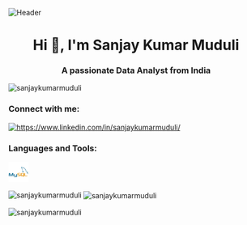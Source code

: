 ![Header](./your-header-image-name.png)
<h1 align="center">Hi 👋, I'm Sanjay Kumar Muduli</h1>
<h3 align="center">A passionate Data Analyst from India</h3>

<p align="left"> <img src="https://komarev.com/ghpvc/?username=sanjaykumarmuduli&label=Profile%20views&color=0e75b6&style=flat" alt="sanjaykumarmuduli" /> </p>

<h3 align="left">Connect with me:</h3>
<p align="left">
<a href="https://linkedin.com/in/https://www.linkedin.com/in/sanjaykumarmuduli/" target="blank"><img align="center" src="https://raw.githubusercontent.com/rahuldkjain/github-profile-readme-generator/master/src/images/icons/Social/linked-in-alt.svg" alt="https://www.linkedin.com/in/sanjaykumarmuduli/" height="30" width="40" /></a>
</p>

<h3 align="left">Languages and Tools:</h3>
<p align="left"> <a href="https://www.mysql.com/" target="_blank" rel="noreferrer"> <img src="https://raw.githubusercontent.com/devicons/devicon/master/icons/mysql/mysql-original-wordmark.svg" alt="mysql" width="40" height="40"/> </a> </p>

<p><img align="left" src="https://github-readme-stats.vercel.app/api/top-langs?username=sanjaykumarmuduli&show_icons=true&locale=en&layout=compact" alt="sanjaykumarmuduli" /></p>

<p>&nbsp;<img align="center" src="https://github-readme-stats.vercel.app/api?username=sanjaykumarmuduli&show_icons=true&locale=en" alt="sanjaykumarmuduli" /></p>

<p><img align="center" src="https://github-readme-streak-stats.herokuapp.com/?user=sanjaykumarmuduli&" alt="sanjaykumarmuduli" /></p>
